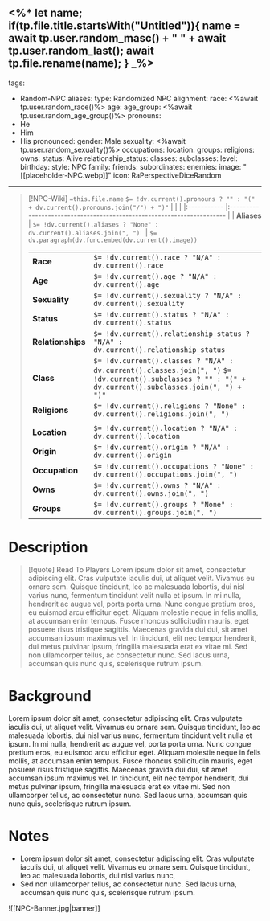 <%*
	let name;
	if(tp.file.title.startsWith("Untitled")){
		name = await tp.user.random_masc() + " " + await tp.user.random_last();
		await tp.file.rename(name);
	}
_%>
---
tags:
- Random-NPC
aliases:
type: Randomized NPC
alignment:
race: <%await tp.user.random_race()%>
age:
age_group: <%await tp.user.random_age_group()%>
pronouns:
 - He
 - Him
 - His
pronounced:
gender: Male
sexuality: <%await tp.user.random_sexuality()%>
occupations:
location:
groups:
religions:
owns:
status: Alive
relationship_status:
classes:
subclasses:
level:
birthday:
style: NPC
family:
friends:
subordinates:
enemies:
image: "[[placeholder-NPC.webp]]"
icon: RaPerspectiveDiceRandom
---
>[!NPC-Wiki] `=this.file.name` `$= !dv.current().pronouns ? "" : "(" + dv.current().pronouns.join("/") + ")"`
> |             |                                                                        |
> |:----------- |:---------------------------------------------------------------------- |
> | **Aliases** | `$= !dv.current().aliases ? "None" : dv.current().aliases.join(", ") ` |
>`$= dv.paragraph(dv.func.embed(dv.current().image))`
>
> |                   |                                                                                                                                                          |
> |:----------------- |:-------------------------------------------------------------------------------------------------------------------------------------------------------- |
> | **Race**          | `$= !dv.current().race ? "N/A" : dv.current().race`                                                                                                      |
> | **Age**           | `$= !dv.current().age ? "N/A" : dv.current().age`                                                                                                        |
> | **Sexuality**     | `$= !dv.current().sexuality ? "N/A" : dv.current().sexuality`                                                                                            |
> | **Status**        | `$= !dv.current().status ? "N/A" : dv.current().status`                                                                                                  |
> | **Relationships** | `$= !dv.current().relationship_status ? "N/A" : dv.current().relationship_status`                                                                        |
> | **Class**         | `$= !dv.current().classes ? "N/A" : dv.current().classes.join(", ")` `$= !dv.current().subclasses ? "" : "(" + dv.current().subclasses.join(", ") + ")"` |
> | **Religions**     | `$= !dv.current().religions ? "None" : dv.current().religions.join(", ")`                                                                                |
> |                   |                                                                                                                                                          |
> | **Location**      | `$= !dv.current().location ? "N/A" : dv.current().location`                                                                                              |
> | **Origin**        | `$= !dv.current().origin ? "N/A" : dv.current().origin`                                                                                                  |
> | **Occupation**    | `$= !dv.current().occupations ? "None" : dv.current().occupations.join(", ")`                                                                            |
> | **Owns**          | `$= !dv.current().owns ? "N/A" : dv.current().owns.join(", ")`                                                                                           |
> | **Groups**        | `$= !dv.current().groups ? "None" : dv.current().groups.join(", ")`                                                        
# Description
>[!quote] Read To Players
>Lorem ipsum dolor sit amet, consectetur adipiscing elit. Cras vulputate iaculis dui, ut aliquet velit. Vivamus eu ornare sem. Quisque tincidunt, leo ac malesuada lobortis, dui nisl varius nunc, fermentum tincidunt velit nulla et ipsum. In mi nulla, hendrerit ac augue vel, porta porta urna. Nunc congue pretium eros, eu euismod arcu efficitur eget. Aliquam molestie neque in felis mollis, at accumsan enim tempus. Fusce rhoncus sollicitudin mauris, eget posuere risus tristique sagittis. Maecenas gravida dui dui, sit amet accumsan ipsum maximus vel. In tincidunt, elit nec tempor hendrerit, dui metus pulvinar ipsum, fringilla malesuada erat ex vitae mi. Sed non ullamcorper tellus, ac consectetur nunc. Sed lacus urna, accumsan quis nunc quis, scelerisque rutrum ipsum.
# Background
Lorem ipsum dolor sit amet, consectetur adipiscing elit. Cras vulputate iaculis dui, ut aliquet velit. Vivamus eu ornare sem. Quisque tincidunt, leo ac malesuada lobortis, dui nisl varius nunc, fermentum tincidunt velit nulla et ipsum. In mi nulla, hendrerit ac augue vel, porta porta urna. Nunc congue pretium eros, eu euismod arcu efficitur eget. Aliquam molestie neque in felis mollis, at accumsan enim tempus. Fusce rhoncus sollicitudin mauris, eget posuere risus tristique sagittis. Maecenas gravida dui dui, sit amet accumsan ipsum maximus vel. In tincidunt, elit nec tempor hendrerit, dui metus pulvinar ipsum, fringilla malesuada erat ex vitae mi. Sed non ullamcorper tellus, ac consectetur nunc. Sed lacus urna, accumsan quis nunc quis, scelerisque rutrum ipsum.
# Notes
- Lorem ipsum dolor sit amet, consectetur adipiscing elit. Cras vulputate iaculis dui, ut aliquet velit. Vivamus eu ornare sem. Quisque tincidunt, leo ac malesuada lobortis, dui nisl varius nunc, 
- Sed non ullamcorper tellus, ac consectetur nunc. Sed lacus urna, accumsan quis nunc quis, scelerisque rutrum ipsum.


![[NPC-Banner.jpg|banner]]
